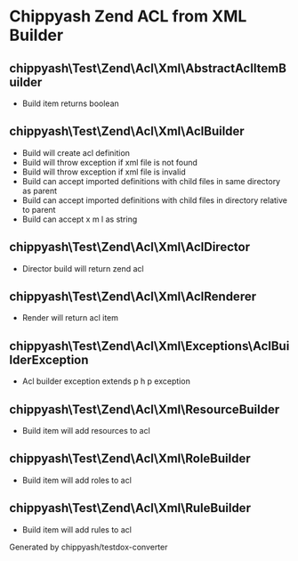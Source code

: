 # Chippyash Zend ACL from XML Builder

## chippyash\Test\Zend\Acl\Xml\AbstractAclItemBuilder

*  Build item returns boolean

## chippyash\Test\Zend\Acl\Xml\AclBuilder

*  Build will create acl definition
*  Build will throw exception if xml file is not found
*  Build will throw exception if xml file is invalid
*  Build can accept imported definitions with child files in same directory as parent
*  Build can accept imported definitions with child files in directory relative to parent
*  Build can accept x m l as string

## chippyash\Test\Zend\Acl\Xml\AclDirector

*  Director build will return zend acl

## chippyash\Test\Zend\Acl\Xml\AclRenderer

*  Render will return acl item

## chippyash\Test\Zend\Acl\Xml\Exceptions\AclBuilderException

*  Acl builder exception extends p h p exception

## chippyash\Test\Zend\Acl\Xml\ResourceBuilder

*  Build item will add resources to acl

## chippyash\Test\Zend\Acl\Xml\RoleBuilder

*  Build item will add roles to acl

## chippyash\Test\Zend\Acl\Xml\RuleBuilder

*  Build item will add rules to acl


Generated by chippyash/testdox-converter